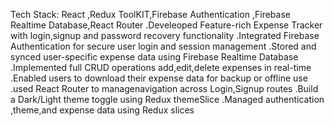 Tech Stack: React ,Redux ToolKIT,Firebase Authentication ,Firebase Realtime Database,React Router
.Develeoped Feature-rich Expense Tracker with login,signup and password recovery functionality
.Integrated Firebase Authentication for secure user login and session management
.Stored and synced user-specific expense data using Firebase Realtime Database
.Implemented full CRUD operations add,edit,delete expenses in real-time
.Enabled users to download their expense data for backup or offline use
.used React Router to managenavigation across Login,Signup routes
.Build a Dark/Light theme toggle using Redux themeSlice
.Managed authentication ,theme,and expense data using Redux slices
